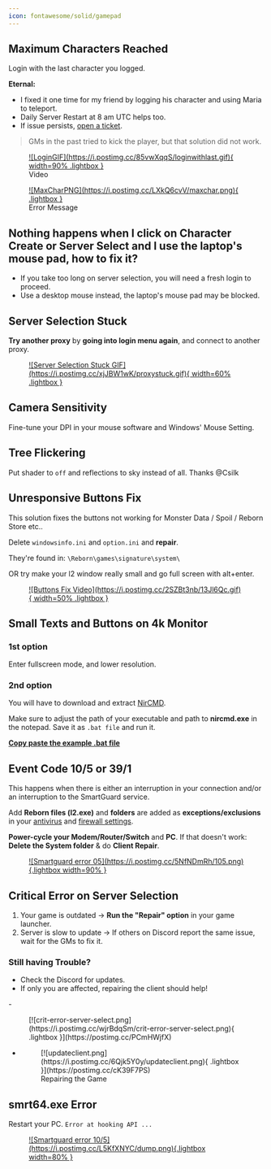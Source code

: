 ```yaml
---
icon: fontawesome/solid/gamepad
---
```


## Maximum Characters Reached

Login with the last character you logged.

**Eternal:**

- I fixed it one time for my friend by logging his character and using Maria to teleport.
- Daily Server Restart at 8 am UTC helps too.
- If issue persists, [open a ticket](https://l2reborn.org/support/).

> GMs in the past tried to kick the player, but that solution did not work.

<div class="grid cards" markdown>
<figure markdown="1">
<a href="https://postimg.cc/S2yWJtST">
![LoginGIF](https://i.postimg.cc/85vwXqqS/loginwithlast.gif){ width=90% .lightbox }
</a>
<figcaption>Video</figcaption>
</figure>



<figure markdown="1">
<a href="https://postimg.cc/zbBFxPsL">
![MaxCharPNG](https://i.postimg.cc/LXkQ6cvV/maxchar.png){ .lightbox }
</a> 
<figcaption>Error Message</figcaption>
</figure>
</div>

## Nothing happens when I click on Character Create or Server Select and I use the laptop's mouse pad, how to fix it?

- If you take too long on server selection, you will need a fresh login to proceed.
- Use a desktop mouse instead, the laptop's mouse pad may be blocked. 

## Server Selection Stuck

**Try another proxy** by **going into login menu again**, and connect to another proxy.
<figure markdown="1">
<a href="https://postimg.cc/Jt8TXM4n">
![Server Selection Stuck GIF](https://i.postimg.cc/xjJBW1wK/proxystuck.gif){ width=60% .lightbox }
</a>
</figure>


## Camera Sensitivity

Fine-tune your DPI in your mouse software and Windows' Mouse Setting.



## Tree Flickering
Put shader to `off` and reflections to sky instead of all.
Thanks @Csilk 



## Unresponsive Buttons Fix
This solution fixes the buttons not working for Monster Data / Spoil / Reborn Store etc..

Delete `windowsinfo.ini` and `option.ini` and **repair**.

They're found in: `\Reborn\games\signature\system\`

OR try make your l2 window really small and go full screen with alt+enter. 

<figure markdown="1">
<a href="https://postimg.cc/yD7dg1Qs">
![Buttons Fix Video](https://i.postimg.cc/2SZBt3nb/13Jl6Qc.gif){ width=50% .lightbox }
</a>
</figure>


## Small Texts and Buttons on 4k Monitor

### 1st option
Enter fullscreen mode, and lower resolution.

### 2nd option
You will have to download and extract [NirCMD](https://www.nirsoft.net/utils/nircmd.zip).

Make sure to adjust the path of your executable and path to **nircmd.exe** in the notepad. Save it as `.bat file` and run it.

[**Copy paste the example .bat file**](https://pastebin.com/raw/TgFE05vg)


## Event Code 10/5 or 39/1
This happens when there is either an interruption in your connection and/or an interruption to the SmartGuard service.

Add **Reborn files (l2.exe)** and **folders** are added as **exceptions/exclusions** in your [antivirus](https://youtu.be/1r93NtwZt4o) and [firewall settings](https://youtu.be/zijsJZionv0). 

**Power-cycle your Modem/Router/Switch** and **PC**. If that doesn't work: **Delete the System folder** & do **Client Repair**.

<figure markdown="span">
<a href="https://postimg.cc/14YQqDPB">
![Smartguard error 05](https://i.postimg.cc/5NfNDmRh/105.png){.lightbox width=90%  }
</a>
</figure>

## Critical Error on Server Selection

1. Your game is outdated → **Run the "Repair" option** in your game launcher.
2. Server is slow to update → If others on Discord report the same issue, wait for the GMs to fix it.

### Still having Trouble?
- Check the Discord for updates.
- If only you are affected, repairing the client should help!

<div class="grid cards" markdown>
- <figure markdown="span">
    [![crit-error-server-select.png](https://i.postimg.cc/wjrBdqSm/crit-error-server-select.png){ .lightbox }](https://postimg.cc/PCmHWjfX)
    </figure>

- <figure markdown="span">
    [![updateclient.png](https://i.postimg.cc/6Qjk5Y0y/updateclient.png){ .lightbox }](https://postimg.cc/cK39F7PS)
    <figcaption>Repairing the Game</figcaption>
    </figure>
</div>


## smrt64.exe Error
Restart your PC. `Error at hooking API ...`
<figure markdown="span">
<a href="https://postimg.cc/CB7drC4k">
![Smartguard error 10/5](https://i.postimg.cc/L5KfXNYC/dump.png){.lightbox width=80%  }
</a>
</figure>

